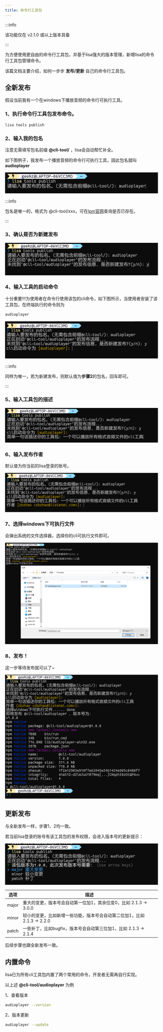 ```yaml
---
title: 命令行工具包
---
```


:::info

该功能仅在 v2.1.0 或以上版本具备

:::

为方便使用更自由的命令行工具包，并基于lisa强大的版本管理，新增lisa的命令行工具包管理命令。

该篇文档主要介绍，如何一步步 **发布/更新** 自己的命令行工具包。

## 全新发布

假设当前我有一个在windows下播放音频的命令行可执行工具。

### 1、执行命令行工具包发布命令。

```sh
lisa tools publish
```

### 2、输入我的包名

注意无需填写包名前缀 **@cli-tool/** ，lisa会自动帮忙补全。

如下图例子，我发布一个播放音频的命令行可执行工具，因此包名就叫 **audioplayer**

![](../files/tools/tools_publish1.png)

:::info

包名是唯一的，格式为 @cli-tool/xxx，可在[lpm官网](https://lpm.listenai.com/lpm/)查询是否已存在。

:::

### 3、确认是否为新建发布

![](../files/tools/tools_publish2.png)

### 4、输入工具的启动命令

十分重要!!!为使用者在命令行使用该包的cli命令，如下图所示，当使用者安装了该工具包，在终端执行的命令则为

```sh
audioplayer
```

![](../files/tools/tools_publish3.png)

:::info

同样为唯一，若为新建发布，则默认值为**步骤2**的包名，回车即可。

:::

### 5、输入工具包的描述

![](../files/tools/tools_publish4.png)

### 6、输入发布作者

默认值为你当前的lisa登录的账号。

![](../files/tools/tools_publish5.png)

### 7、选择windows下可执行文件

会弹出系统的文件选择器，选择你的cli可执行文件即可。

![](../files/tools/tools_publish6.png)

### 8、发布！

这一步等待发布就可以了~

![](../files/tools/tools_publish7.png)

## 更新发布

与全新发布一样，步骤1、2均一致。

若当前lisa登录的账号有该工具包的发布权限，会进入版本号的更新提示：

![](../files/tools/tools_publish8.png)

|  选项   |  描述  |
|  ----   |  ---- |
| major  | 重大的变更，版本号会自动第一位加1，其余位变0，比如 2.1.3 -> 3.0.0 |
| minor  | 较小的变更，比如新增一些功能，版本号会自动第二位加1，比如 2.1.3 -> 2.2.0 |
| patch  | 一些补丁，比如bugfix，版本号会自动第三位加1，比如 2.1.3 -> 2.1.4 |

后续步骤也跟全新发布一致。

## 内置命令

lisa已为所有cli工具包内置了两个常用的命令，开发者无需再自行实现。

以上述 **@cli-tool/audioplayer** 为例

1、查看版本

```sh
audioplayer --version
```

2、版本更新

```sh
audioplayer --update
```